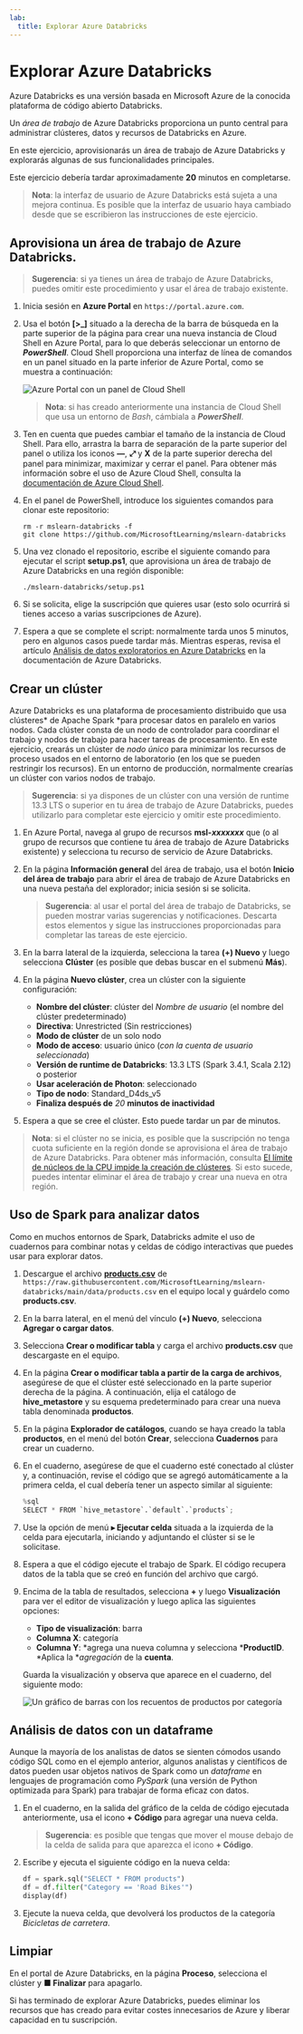 ```yaml
---
lab:
  title: Explorar Azure Databricks
---
```


# Explorar Azure Databricks

Azure Databricks es una versión basada en Microsoft Azure de la conocida plataforma de código abierto Databricks.

Un *área de trabajo* de Azure Databricks proporciona un punto central para administrar clústeres, datos y recursos de Databricks en Azure.

En este ejercicio, aprovisionarás un área de trabajo de Azure Databricks y explorarás algunas de sus funcionalidades principales. 

Este ejercicio debería tardar aproximadamente **20** minutos en completarse.

> **Nota**: la interfaz de usuario de Azure Databricks está sujeta a una mejora continua. Es posible que la interfaz de usuario haya cambiado desde que se escribieron las instrucciones de este ejercicio.

## Aprovisiona un área de trabajo de Azure Databricks.

> **Sugerencia**: si ya tienes un área de trabajo de Azure Databricks, puedes omitir este procedimiento y usar el área de trabajo existente.

1. Inicia sesión en **Azure Portal** en `https://portal.azure.com`.
2. Usa el botón **[\>_]** situado a la derecha de la barra de búsqueda en la parte superior de la página para crear una nueva instancia de Cloud Shell en Azure Portal, para lo que deberás seleccionar un entorno de ***PowerShell***. Cloud Shell proporciona una interfaz de línea de comandos en un panel situado en la parte inferior de Azure Portal, como se muestra a continuación:

    ![Azure Portal con un panel de Cloud Shell](./images/cloud-shell.png)

    > **Nota**: si has creado anteriormente una instancia de Cloud Shell que usa un entorno de *Bash*, cámbiala a ***PowerShell***.

3. Ten en cuenta que puedes cambiar el tamaño de la instancia de Cloud Shell. Para ello, arrastra la barra de separación de la parte superior del panel o utiliza los iconos **&#8212;**, **&#10530;** y **X** de la parte superior derecha del panel para minimizar, maximizar y cerrar el panel. Para obtener más información sobre el uso de Azure Cloud Shell, consulta la [documentación de Azure Cloud Shell](https://docs.microsoft.com/azure/cloud-shell/overview).

4. En el panel de PowerShell, introduce los siguientes comandos para clonar este repositorio:

    ```
    rm -r mslearn-databricks -f
    git clone https://github.com/MicrosoftLearning/mslearn-databricks
    ```

5. Una vez clonado el repositorio, escribe el siguiente comando para ejecutar el script **setup.ps1**, que aprovisiona un área de trabajo de Azure Databricks en una región disponible:

    ```
    ./mslearn-databricks/setup.ps1
    ```

6. Si se solicita, elige la suscripción que quieres usar (esto solo ocurrirá si tienes acceso a varias suscripciones de Azure).
7. Espera a que se complete el script: normalmente tarda unos 5 minutos, pero en algunos casos puede tardar más. Mientras esperas, revisa el artículo [Análisis de datos exploratorios en Azure Databricks](https://learn.microsoft.com/azure/databricks/exploratory-data-analysis/) en la documentación de Azure Databricks.

## Crear un clúster

Azure Databricks es una plataforma de procesamiento distribuido que usa clústeres* de Apache Spark *para procesar datos en paralelo en varios nodos. Cada clúster consta de un nodo de controlador para coordinar el trabajo y nodos de trabajo para hacer tareas de procesamiento. En este ejercicio, crearás un clúster de *nodo único* para minimizar los recursos de proceso usados en el entorno de laboratorio (en los que se pueden restringir los recursos). En un entorno de producción, normalmente crearías un clúster con varios nodos de trabajo.

> **Sugerencia**: si ya dispones de un clúster con una versión de runtime 13.3 LTS o superior en tu área de trabajo de Azure Databricks, puedes utilizarlo para completar este ejercicio y omitir este procedimiento.

1. En Azure Portal, navega al grupo de recursos **msl-*xxxxxxx*** que (o al grupo de recursos que contiene tu área de trabajo de Azure Databricks existente) y selecciona tu recurso de servicio de Azure Databricks.
1. En la página **Información general** del área de trabajo, usa el botón **Inicio del área de trabajo** para abrir el área de trabajo de Azure Databricks en una nueva pestaña del explorador; inicia sesión si se solicita.

    > **Sugerencia**: al usar el portal del área de trabajo de Databricks, se pueden mostrar varias sugerencias y notificaciones. Descarta estos elementos y sigue las instrucciones proporcionadas para completar las tareas de este ejercicio.

1. En la barra lateral de la izquierda, selecciona la tarea **(+) Nuevo** y luego selecciona **Clúster** (es posible que debas buscar en el submenú **Más**).
1. En la página **Nuevo clúster**, crea un clúster con la siguiente configuración:
    - **Nombre del clúster**: clúster del *Nombre de usuario*  (el nombre del clúster predeterminado)
    - **Directiva**: Unrestricted (Sin restricciones)
    - **Modo de clúster** de un solo nodo
    - **Modo de acceso**: usuario único (*con la cuenta de usuario seleccionada*)
    - **Versión de runtime de Databricks**: 13.3 LTS (Spark 3.4.1, Scala 2.12) o posterior
    - **Usar aceleración de Photon**: seleccionado
    - **Tipo de nodo**: Standard_D4ds_v5
    - **Finaliza después de** *20* **minutos de inactividad**

1. Espera a que se cree el clúster. Esto puede tardar un par de minutos.

> **Nota**: si el clúster no se inicia, es posible que la suscripción no tenga cuota suficiente en la región donde se aprovisiona el área de trabajo de Azure Databricks. Para obtener más información, consulta [El límite de núcleos de la CPU impide la creación de clústeres](https://docs.microsoft.com/azure/databricks/kb/clusters/azure-core-limit). Si esto sucede, puedes intentar eliminar el área de trabajo y crear una nueva en otra región.

## Uso de Spark para analizar datos

Como en muchos entornos de Spark, Databricks admite el uso de cuadernos para combinar notas y celdas de código interactivas que puedes usar para explorar datos.

1. Descargue el archivo [**products.csv**](https://raw.githubusercontent.com/MicrosoftLearning/mslearn-databricks/main/data/products.csv) de `https://raw.githubusercontent.com/MicrosoftLearning/mslearn-databricks/main/data/products.csv` en el equipo local y guárdelo como **products.csv**.
1. En la barra lateral, en el menú del vínculo **(+) Nuevo**, selecciona **Agregar o cargar datos**.
1. Selecciona **Crear o modificar tabla** y carga el archivo **products.csv** que descargaste en el equipo.
1. En la página **Crear o modificar tabla a partir de la carga de archivos**, asegúrese de que el clúster esté seleccionado en la parte superior derecha de la página. A continuación, elija el catálogo de **hive_metastore** y su esquema predeterminado para crear una nueva tabla denominada **productos**.
1. En la página **Explorador de catálogos**, cuando se haya creado la tabla **productos**, en el menú del botón **Crear**, selecciona **Cuadernos** para crear un cuaderno.
1. En el cuaderno, asegúrese de que el cuaderno esté conectado al clúster y, a continuación, revise el código que se agregó automáticamente a la primera celda, el cual debería tener un aspecto similar al siguiente:

    ```python
    %sql
    SELECT * FROM `hive_metastore`.`default`.`products`;
    ```

1. Use la opción de menú **&#9656; Ejecutar celda** situada a la izquierda de la celda para ejecutarla, iniciando y adjuntando el clúster si se le solicitase.
1. Espera a que el código ejecute el trabajo de Spark. El código recupera datos de la tabla que se creó en función del archivo que cargó.
1. Encima de la tabla de resultados, selecciona **+** y luego **Visualización** para ver el editor de visualización y luego aplica las siguientes opciones:
    - **Tipo de visualización**: barra
    - **Columna X**: categoría
    - **Columna Y**: *agrega una nueva columna y selecciona ***ProductID**. *Aplica la **agregación* de la **cuenta**.

    Guarda la visualización y observa que aparece en el cuaderno, del siguiente modo:

    ![Un gráfico de barras con los recuentos de productos por categoría](./images/databricks-chart.png)

## Análisis de datos con un dataframe

Aunque la mayoría de los analistas de datos se sienten cómodos usando código SQL como en el ejemplo anterior, algunos analistas y científicos de datos pueden usar objetos nativos de Spark como un *dataframe* en lenguajes de programación como *PySpark* (una versión de Python optimizada para Spark) para trabajar de forma eficaz con datos.

1. En el cuaderno, en la salida del gráfico de la celda de código ejecutada anteriormente, usa el icono **+ Código** para agregar una nueva celda.

    > **Sugerencia**: es posible que tengas que mover el mouse debajo de la celda de salida para que aparezca el icono **+ Código**.

1. Escribe y ejecuta el siguiente código en la nueva celda:

    ```python
    df = spark.sql("SELECT * FROM products")
    df = df.filter("Category == 'Road Bikes'")
    display(df)
    ```

1. Ejecute la nueva celda, que devolverá los productos de la categoría *Bicicletas de carretera*.

## Limpiar

En el portal de Azure Databricks, en la página **Proceso**, selecciona el clúster y **&#9632; Finalizar** para apagarlo.

Si has terminado de explorar Azure Databricks, puedes eliminar los recursos que has creado para evitar costes innecesarios de Azure y liberar capacidad en tu suscripción.
